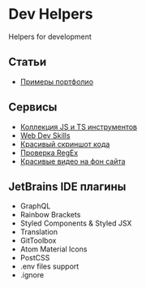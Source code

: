 # Dev Helpers
Helpers for development

## Статьи

- [Примеры портфолио](https://www.noupe.com/design/web-developer-portfolio-examples.html)



## Сервисы

- [Коллекция JS и TS инструментов](https://tooling.js.org/)
- [Web Dev Skills](https://andreasbm.github.io/web-skills/?compact)
- [Красивый скриншот кода](https://carbon.now.sh/)
- [Проверка RegEx](https://regex101.com/)
- [Красивые видео на фон сайта](https://coverr.co/)



## JetBrains IDE плагины

- GraphQL
- Rainbow Brackets
- Styled Components & Styled JSX
- Translation
- GitToolbox
- Atom Material Icons
- PostCSS
- .env files support
- .ignore

